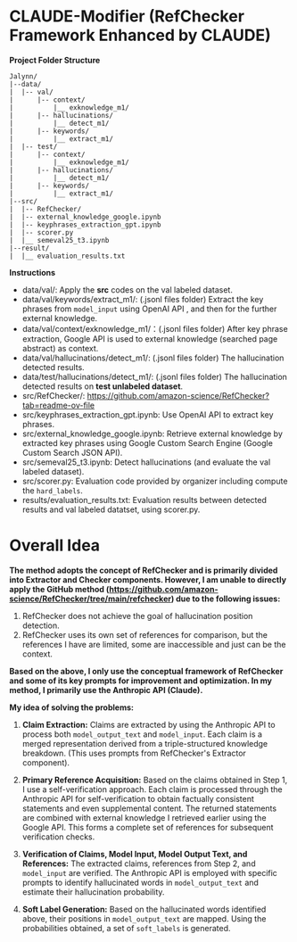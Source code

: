 # **CLAUDE-Modifier** (RefChecker Framework Enhanced by CLAUDE)

**Project Folder Structure**

```
Jalynn/
|--data/
|  |-- val/
|      |-- context/
|          |__ exknowledge_m1/
|      |-- hallucinations/
|          |__ detect_m1/
|      |-- keywords/
|          |__ extract_m1/
|  |-- test/
|      |-- context/
|          |__ exknowledge_m1/
|      |-- hallucinations/
|          |__ detect_m1/
|      |-- keywords/
|          |__ extract_m1/
|--src/
|  |-- RefChecker/
|  |-- external_knowledge_google.ipynb
|  |-- keyphrases_extraction_gpt.ipynb
|  |-- scorer.py
|  |__ semeval25_t3.ipynb
|--result/
|  |__ evaluation_results.txt
```

**Instructions**

* data/val/: Apply the **src** codes on the val labeled dataset.
* data/val/keywords/extract_m1/: (.jsonl files folder) Extract the key phrases from `model_input` using OpenAI API , and then for the further external knowledge.
* data/val/context/exknowledge_m1/：(.jsonl files folder) After key phrase extraction, Google API is used to external knowledge (searched page abstract) as context.
* data/val/hallucinations/detect_m1/: (.jsonl files folder) The hallucination detected results.
* data/test/hallucinations/detect_m1/: (.jsonl files folder) The hallucination detected results on **test unlabeled dataset**.
* src/RefChecker/: https://github.com/amazon-science/RefChecker?tab=readme-ov-file 
* src/keyphrases_extraction_gpt.ipynb: Use OpenAI API to extract key phrases.
* src/external_knowledge_google.ipynb: Retrieve external knowledge by extracted key phrases using Google Custom Search Engine (Google Custom Search JSON API).
* src/semeval25_t3.ipynb: Detect hallucinations (and evaluate the val labeled dataset).
* src/scorer.py: Evaluation code provided by organizer including compute the `hard_labels`.
* results/evaluation_results.txt: Evaluation results between detected results and val labeled datatset, using scorer.py.



# Overall Idea

**The method adopts the concept of RefChecker and is primarily divided into Extractor and Checker components. However, I am unable to directly apply the GitHub method (https://github.com/amazon-science/RefChecker/tree/main/refchecker) due to the following issues:**

1. RefChecker does not achieve the goal of hallucination position detection.
2. RefChecker uses its own set of references for comparison, but the references I have are limited, some are inaccessible and just can be the context.

**Based on the above, I only use the conceptual framework of RefChecker and some of its key prompts for improvement and optimization. In my method, I primarily use the Anthropic API (Claude).**

**My idea of solving the problems:**
1. **Claim Extraction:** Claims are extracted by using the Anthropic API to process both `model_output_text` and `model_input`. Each claim is a merged representation derived from a triple-structured knowledge breakdown. (This uses prompts from RefChecker's Extractor component).

2. **Primary Reference Acquisition:** Based on the claims obtained in Step 1, I use a self-verification approach. Each claim is processed through the Anthropic API for self-verification to obtain factually consistent statements and even supplemental content. The returned statements are combined with external knowledge I retrieved earlier using the Google API. This forms a complete set of references for subsequent verification checks.

3. **Verification of Claims, Model Input, Model Output Text, and References:** The extracted claims, references from Step 2, and `model_input` are verified. The Anthropic API is employed with specific prompts to identify hallucinated words in `model_output_text` and estimate their hallucination probability.

4. **Soft Label Generation:** Based on the hallucinated words identified above, their positions in `model_output_text` are mapped. Using the probabilities obtained, a set of `soft_labels` is generated.